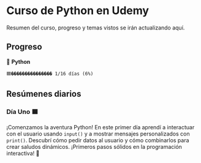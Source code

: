 # Curso de Python en Udemy

Resumen del curso, progreso y temas vistos se irán actualizando aquí.

## Progreso

🐍 **Python**
```
🟦��������������� 1/16 días (6%)
```

## Resúmenes diarios

### Día Uno 🟦

¡Comenzamos la aventura Python!
En este primer día aprendí a interactuar con el usuario usando `input()` y a mostrar mensajes personalizados con `print()`.
Descubrí cómo pedir datos al usuario y cómo combinarlos para crear saludos dinámicos.
¡Primeros pasos sólidos en la programación interactiva! 🚀
